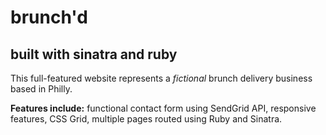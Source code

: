 # brunch'd
## built with sinatra and ruby  


This full-featured website represents a *fictional* brunch delivery business based in Philly.

**Features include:** functional contact form using SendGrid API, responsive features, CSS Grid, multiple pages routed using Ruby and Sinatra.
